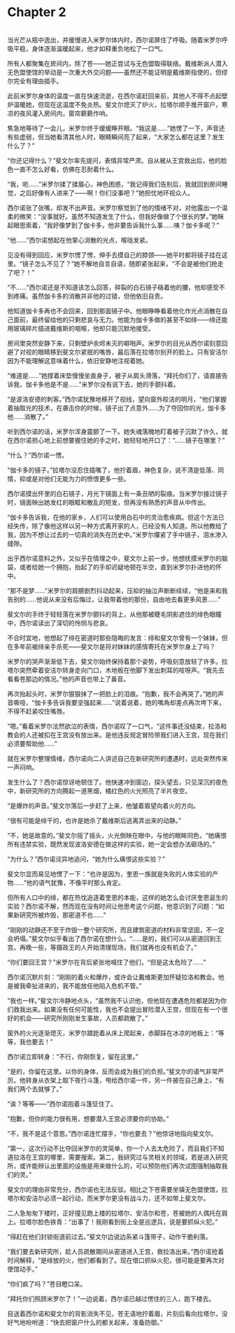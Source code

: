 # Chapter 2

<br>
当光芒从瓶中逸出，并缓慢进入米罗尔体内时，西尔诺屏住了呼吸。随着米罗尔呼吸平稳，身体逐渐温暖起来，他才如释重负地松了一口气。

所有人都聚集在房间内，除了苍——她正尝试与无色盟取得联络。戴维斯派人潜入无色盟使馆的举动是一次重大外交问题——虽然还不能证明是戴维斯指使的，但缪尔完全有理由插手。

此前米罗尔身体的温度一直在快速流逝，在西尔诺赶回来前，其他人不得不点起壁炉温暖她，但现在这温度不免炎热。斐文尔熄灭了炉火，拉塔尔顺手推开窗户，寒凉的夜风灌入房间内，窗帘簌簌作响。

焦急地等待了一会儿，米罗尔终于缓缓睁开眼。“我这是……”她愣了一下，声音还有些虚弱，但当她看清其他人时，眼睛瞬间亮了起来，“大家怎么都在这里？发生什么了？”

“你还记得什么？”斐文尔率先提问，表情异常严肃。自从被从王宫救出后，他的脸色一直不怎么好看，仿佛在忍耐着什么。

“我，呃……”米罗尔揉了揉眉心，神色困惑，“我记得我们告别后，我就回到房间睡觉，之后好像有人进来了——啊！你们没事吧？”她担忧地环视众人。

西尔诺张了张嘴，却发不出声音。米罗尔察觉到了他的情绪不对，对他露出一个温柔的微笑：“没事就好。虽然不知道发生了什么，但我好像做了个很长的梦。”她眯起眼思索着，“我好像梦到了伽卡多，他非要告诉我什么事……咦？伽卡多呢？”

“他……”西尔诺想起在他掌心消散的光点，喉咙发紧。

见没有得到回应，米罗尔愣了愣，伸手去摸自己的脖颈——她平时都将镜子挂在这里。“镜子怎么不见了？”她不解地自言自语，随即紧张起来，“不会是被他们抢走了吧？！”

“不……”西尔诺还是不知道该怎么回答，碎裂的白石镜子硌着他的腰，他却感受不到疼痛。虽然伽卡多的消散并非他的过错，但他依旧自责。

他知道伽卡多再也不会回来，回到那面镜子中。他眼睁睁看着他化作光点消散在自己面前，最终留给他的只剩悲哀与无力。他能为伽卡多做的甚至不如绯——绯还能用玻璃碎片插进戴维斯的咽喉，他却只能沉默地接受。

房间里突然安静下来，只剩壁炉余烬未灭的噼啪声。米罗尔的目光从西尔诺刻意回避了对视的眼睛移到斐文尔紧抿的嘴唇，最后落在拉塔尔别开的脸上。只有安洁尔因为不能理解这意味着什么，依旧安静地注视着她。

“难道是……”她撑着床垫慢慢坐直身子，被子从肩头滑落，“拜托你们了，请直接告诉我，伽卡多他是不是……”米罗尔没有说下去，她的手颤抖着。

“是波洛安德的刺客。”西尔诺犹豫地移开了视线，望向窗外皎洁的明月，“他们掌握着抽取光的技术，在袭击你的时候，镜子出了点意外……为了夺回你的光，伽卡多他……消散了。”

听到西尔诺的话，米罗尔浑身震颤了一下。她失魂落魄地盯着被子沉默了许久，就在西尔诺担心地上前想要握住她的手之时，她轻轻地开口了：“……镜子在哪里？”

“什么？”西尔诺一愣。

“伽卡多的镜子。”拉塔尔没忍住插嘴了，他拧着眉，神色复杂，说不清是低落、同情，抑或是对他们无能为力的愤恨更多一些。

西尔诺摸出怀里的白石镜子，月光下镜面上有一条丑陋的裂痕。当米罗尔接过镜子时，镜面映出她发红的眼眶和散乱的短发，但再没有熟悉的声音从中传出。

“伽卡多告诉我，在他的家乡，人们可以使用白石中的灵治愈疾病。但这个方法已经失传，除了像他这样以另一种方式离开家的人，已经没有人知道。所以他教给了我，因为不想让过去的一切真的消失在历史中。”米罗尔攥紧了手中镜子，泪水渗入缝隙。

出乎西尔诺意料之外，又似乎在情理之中，斐文尔上前一步。他想抚摸米罗尔的脑袋，或者给她一个拥抱，抬起了的手却迟疑地顿在半空，直到米罗尔扑进他的怀中。

“那不是梦……”米罗尔的肩膀剧烈抖动起来，压抑的抽泣声断断续续，“他是来和我告别的……他说从来没有后悔过，让我带着他的那份，自由地去看更多风景……”

斐文尔的手终于轻轻落在米罗尔颤抖的背上，从他那被睫毛阴影遮住的绯色眼瞳中，西尔诺读出了深切的怜悯与悲哀。

不合时宜地，他想起了绯在密道时那些隐晦的发言：绯和斐文尔曾有一个妹妹，但在多年前被绯亲手杀死——斐文尔是将对妹妹的感情寄托在米罗尔身上了吗？

米罗尔的哭声渐渐低下去，斐文尔始终保持着那个姿势，呼吸刻意放轻了许多。拉塔尔突然牵着安洁尔转身走向门口，木地板在他脚下发出刺耳的吱呀声。“我先去看看苍那边的情况。”他的声音也带上了鼻音。

再次抬起头时，米罗尔狠狠抹了一把脸上的泪痕。“抱歉，我不会再哭了。”她的声音嘶哑，“伽卡多告诉我要坚强起来……”说着说着，她的嘴角却差点再次垮下来，不得不赶紧咬住嘴唇。

“嗯。”看着米罗尔泫然欲泣的表情，西尔诺叹了一口气，“这件事还没结束，拉洛和教会的人还被扣在王宫没有放出来。是他违反规定冒险带我们进入王宫，现在我们必须要帮助他……”

就在米罗尔整理情绪，西尔诺向二人讲述自己在新研究所的遭遇时，远处突然传来一声闷响。

发生什么了？西尔诺惊讶地顿住了。他快速冲到窗边，探头望去，只见深沉的夜色中，新研究所的方向腾起一道黑烟，橘红色的火光照亮了半片夜空。

“是爆炸的声音。”斐文尔落后一步赶了上来，他皱着眉望向着火的方向。

“很有可能是绯干的，也许是她杀了戴维斯后逃离弄出来的动静。”

“不，她是故意的。”斐文尔摇了摇头，火光倒映在眼中，与他的眼眸同色，“她痛恨所有违禁实验，既然发现波洛安德在做这样的实验，她一定会想办法砸场的。”

“为什么？”西尔诺诧异地追问，“她为什么痛恨这些实验？”

斐文尔显而易见地愣了一下：“也许是因为，奎恩一族就是失败的人体实验的产物……”他的语气犹豫，不像平时那么肯定。

但所有人口中的绯，都在热忱追逐着奎恩的本能，这样的她怎么会讨厌奎恩诞生的实验？西尔诺不解，然而现在没有时间让他思考这个问题，他意识到了问题：“如果新研究所被炸毁，那密道不也……”

“刚刚的动静还不至于炸毁一整个研究所，而且建筑密道的材料非常坚固，不一定会坍塌。”斐文尔似乎看出了西尔诺在想什么，“……是的，我们可以从密道回到王宫。再晚一些，等摄政王的人开始清理现场，我们就再也没有机会了。”

“你们要回王宫？”米罗尔在背后紧张地喊住了他们，“但是这太危险了……”

西尔诺沉默片刻：“刚刚的着火和爆炸，或许会让戴维斯更加怀疑拉洛和教会。他是被我牵扯进来的，我不能放任他陷入危机不管。”

“我也一样。”斐文尔冷静地点头，“虽然我不认识他，但他现在遭遇危险都是因为你们救我出来。如果没有任何可能性，我也不会提出冒险潜入王宫，但现在有一个很好的机会——研究所刚刚发生事故，人员都疏散了。”

窗外的火光逐渐熄灭，米罗尔踉跄着从床上爬起来，赤脚踩在冰凉的地板上：“等等，我也要去！”

西尔诺立即转身：“不行，你刚恢复，留在这里。”

“是的，你留在这里。以你的身体，反而会成为我们的负担。”斐文尔的语气非常严厉。他转身从衣架上取下夜行斗篷，甩给西尔诺一件，另一件披在自己身上，“有我们两个去就够了。”

“诶？等等——”西尔诺抱着斗篷怔住了。

“抱歉，但你的能力很有用，想要潜入王宫必须要你的协助。”

“不，我不是这个意思。”西尔诺连忙摆手，“你也要去？”他惊讶地指向斐文尔。

“第一，这次行动不比夺回米罗尔的灵简单，你一个人去太危险了，而且我们不知道拉洛在王宫的哪里，需要搜索。第二，我研究过与灵相关的领域，若是进入研究所，或许能辨认出里面的设施是用来做什么的，可以预防他们再次试图强制抽取我们的灵。”

斐文尔的理由非常充分，西尔诺也无法反驳。相比之下苍需要坐镇无色盟使馆，拉塔尔和安洁尔必须一起行动，而米罗尔更没有战斗力，还不如带上斐文尔。

二人急匆匆下楼时，正好撞见跑上楼的拉塔尔、安洁尔和苍，苍被她的人偶托在肩上。拉塔尔脸色铁青：“出事了！我刚看到街上全是巡逻兵，说是要抓纵火犯。”

“得赶在他们封锁街道前过去。”斐文尔边说边系紧斗篷带子，动作干脆利落。

“我们要去新研究所，趁人员疏散期间从密道进入王宫，救拉洛出来。”西尔诺抢着时间解释，“是绯放的火，他们都看到了。现在借口抓纵火犯，很可能是要再次对使馆动手。”

“你们疯了吗？”苍目瞪口呆。

“拜托你们照顾米罗尔了！”一边说着，西尔诺已越过愣住的三人，跑下楼去。

目送着西尔诺和斐文尔的背影消失不见，苍无语地拧着眉，片刻后看向拉塔尔，没好气地吩咐道：“快去把窗户什么的都关起来，准备防御。”
